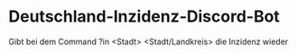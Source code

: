 # Deutschland-Inzidenz-Discord-Bot
Gibt bei dem Command ?in &lt;Stadt> &lt;Stadt/Landkreis> die Inzidenz wieder

